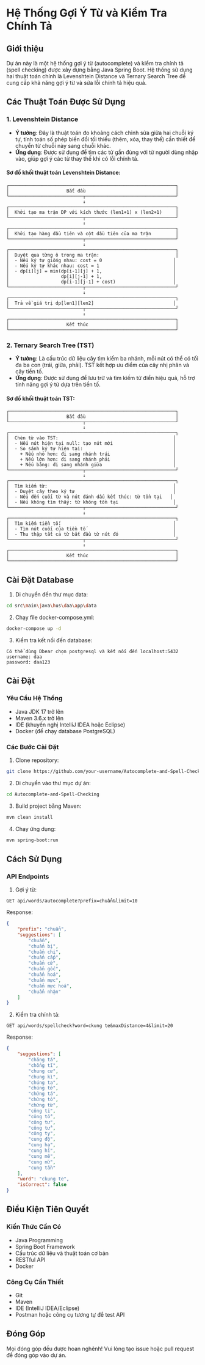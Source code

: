 # Hệ Thống Gợi Ý Từ và Kiểm Tra Chính Tả

## Giới thiệu
Dự án này là một hệ thống gợi ý từ (autocomplete) và kiểm tra chính tả (spell checking) được xây dựng bằng Java Spring Boot. Hệ thống sử dụng hai thuật toán chính là Levenshtein Distance và Ternary Search Tree để cung cấp khả năng gợi ý từ và sửa lỗi chính tả hiệu quả.

## Các Thuật Toán Được Sử Dụng

### 1. Levenshtein Distance
- **Ý tưởng**: Đây là thuật toán đo khoảng cách chỉnh sửa giữa hai chuỗi ký tự, tính toán số phép biến đổi tối thiểu (thêm, xóa, thay thế) cần thiết để chuyển từ chuỗi này sang chuỗi khác.
- **Ứng dụng**: Được sử dụng để tìm các từ gần đúng với từ người dùng nhập vào, giúp gợi ý các từ thay thế khi có lỗi chính tả.

#### Sơ đồ khối thuật toán Levenshtein Distance:
```
┌─────────────────────────────────────────────────────────────┐
│                     Bắt đầu                                 │
└───────────────────────────┬─────────────────────────────────┘
                            ↓
┌─────────────────────────────────────────────────────────────┐
│  Khởi tạo ma trận DP với kích thước (len1+1) x (len2+1)     │
└───────────────────────────┬─────────────────────────────────┘
                            ↓
┌─────────────────────────────────────────────────────────────┐
│  Khởi tạo hàng đầu tiên và cột đầu tiên của ma trận         │
└───────────────────────────┬─────────────────────────────────┘
                            ↓
┌─────────────────────────────────────────────────────────────┐
│  Duyệt qua từng ô trong ma trận:                            │
│  - Nếu ký tự giống nhau: cost = 0                          │
│  - Nếu ký tự khác nhau: cost = 1                           │
│  - dp[i][j] = min(dp[i-1][j] + 1,                          │
│                   dp[i][j-1] + 1,                          │
│                   dp[i-1][j-1] + cost)                     │
└───────────────────────────┬─────────────────────────────────┘
                            ↓
┌─────────────────────────────────────────────────────────────┐
│  Trả về giá trị dp[len1][len2]                             │
└───────────────────────────┬─────────────────────────────────┘
                            ↓
┌─────────────────────────────────────────────────────────────┐
│                     Kết thúc                                │
└─────────────────────────────────────────────────────────────┘
```

### 2. Ternary Search Tree (TST)
- **Ý tưởng**: Là cấu trúc dữ liệu cây tìm kiếm ba nhánh, mỗi nút có thể có tối đa ba con (trái, giữa, phải). TST kết hợp ưu điểm của cây nhị phân và cây tiền tố.
- **Ứng dụng**: Được sử dụng để lưu trữ và tìm kiếm từ điển hiệu quả, hỗ trợ tính năng gợi ý từ dựa trên tiền tố.

#### Sơ đồ khối thuật toán TST:

```
┌─────────────────────────────────────────────────────────────┐
│                     Bắt đầu                                 │
└───────────────────────────┬─────────────────────────────────┘
                            ↓
┌─────────────────────────────────────────────────────────────┐
│  Chèn từ vào TST:                                          │
│  - Nếu nút hiện tại null: tạo nút mới                      │
│  - So sánh ký tự hiện tại:                                 │
│    + Nếu nhỏ hơn: đi sang nhánh trái                       │
│    + Nếu lớn hơn: đi sang nhánh phải                       │
│    + Nếu bằng: đi sang nhánh giữa                          │
└───────────────────────────┬─────────────────────────────────┘
                            ↓
┌─────────────────────────────────────────────────────────────┐
│  Tìm kiếm từ:                                              │
│  - Duyệt cây theo ký tự                                    │
│  - Nếu đến cuối từ và nút đánh dấu kết thúc: từ tồn tại   │
│  - Nếu không tìm thấy: từ không tồn tại                    │
└───────────────────────────┬─────────────────────────────────┘
                            ↓
┌─────────────────────────────────────────────────────────────┐
│  Tìm kiếm tiền tố:                                         │
│  - Tìm nút cuối của tiền tố                                │
│  - Thu thập tất cả từ bắt đầu từ nút đó                    │
└───────────────────────────┬─────────────────────────────────┘
                            ↓
┌─────────────────────────────────────────────────────────────┐
│                     Kết thúc                                │
└─────────────────────────────────────────────────────────────┘
```
## Cài Đặt Database
1. Di chuyển đến thư mục data:
```bash
cd src\main\java\hus\daa\app\data
```
2. Chạy file docker-compose.yml:
```bash
docker-compose up -d
```
3. Kiểm tra kết nối đến database:
```
Có thể dùng Dbear chọn postgresql và kết nối đến localhost:5432
username: daa
password: daa123
```

## Cài Đặt

### Yêu Cầu Hệ Thống
- Java JDK 17 trở lên
- Maven 3.6.x trở lên
- IDE (khuyến nghị IntelliJ IDEA hoặc Eclipse)
- Docker (để chạy database PostgreSQL)

### Các Bước Cài Đặt
1. Clone repository:
```bash
git clone https://github.com/your-username/Autocomplete-and-Spell-Checking.git
```

2. Di chuyển vào thư mục dự án:
```bash
cd Autocomplete-and-Spell-Checking
```

3. Build project bằng Maven:
```bash
mvn clean install
```

4. Chạy ứng dụng:
```bash
mvn spring-boot:run
```

## Cách Sử Dụng

### API Endpoints

1. Gợi ý từ:
```
GET api/words/autocomplete?prefix=chuẩn&limit=10
```
Response:
```json
{
    "prefix": "chuẩn",
    "suggestions": [
        "chuẩn",
        "chuẩn bị",
        "chuẩn chi",
        "chuẩn cấp",
        "chuẩn cứ",
        "chuẩn gốc",
        "chuẩn hoá",
        "chuẩn mực",
        "chuẩn mực hoá",
        "chuẩn nhận"
    ]
}
```

2. Kiểm tra chính tả:
```
GET api/words/spellcheck?word=ckung te&maxDistance=4&limit=20
```
Response:
```json
{
    "suggestions": [
        "chăng tá",
        "chổng tĩ",
        "chung cư",
        "chung kì",
        "chúng ta",
        "chúng tớ",
        "chứng tá",
        "chứng tỏ",
        "chứng từ",
        "công ti",
        "công tố",
        "công tư",
        "công tử",
        "công ty",
        "cung độ",
        "cung hạ",
        "cung hỉ",
        "cung mê",
        "cung nữ",
        "cung tần"
    ],
    "word": "ckung te",
    "isCorrect": false
}
```

## Điều Kiện Tiên Quyết

### Kiến Thức Cần Có
- Java Programming
- Spring Boot Framework
- Cấu trúc dữ liệu và thuật toán cơ bản
- RESTful API
- Docker

### Công Cụ Cần Thiết
- Git
- Maven
- IDE (IntelliJ IDEA/Eclipse)
- Postman hoặc công cụ tương tự để test API

## Đóng Góp
Mọi đóng góp đều được hoan nghênh! Vui lòng tạo issue hoặc pull request để đóng góp vào dự án.